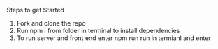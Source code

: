 Steps to get Started
1. Fork and clone the repo
2. Run npm i from folder in terminal to install dependencies
3. To run server and front end enter npm run run in termianl and enter
